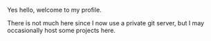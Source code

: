 Yes hello, welcome to my profile.

There is not much here since I now use a private git server, but I may occasionally host some projects here.
